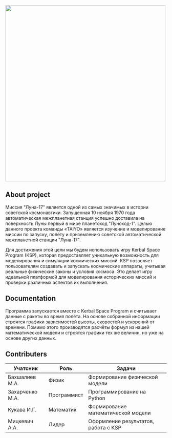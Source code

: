 <img src="https://sun9-22.userapi.com/impg/DrJzUuMZUHod5wJ_fhBUIAS3phSw1-M5nDwuBA/KEtjEqbGExg.jpg?size=860x1080&quality=95&sign=2689c3618a16d45b69d71a9f8db0f80b&type=album" width="500" height="550">

## **About project**
Миссия "Луна-17" является одной из самых значимых в истории советской космонавтики. Запущенная 10 ноября 1970 года автоматическая межпланетная станция успешно доставила на поверхность Луны первый в мире планетоход "Луноход-1". Целью данного проекта команды «TAIYO» является изучение и моделирование миссии по запуску, полёту и приземлению советской автоматической межпланетной станции "Луна-17". <br/>

Для достижения этой цели мы будем использовать игру Kerbal Space Program (KSP), которая предоставляет уникальную возможность для моделирования и симуляции космических миссий. KSP позволяет пользователям создавать и запускать космические аппараты, учитывая реальные физические законы и условия космоса. Это делает игру идеальной платформой для моделирования исторических миссий и проверки различных аспектов их выполнения. 
## **Documentation**
Программа запускается вместе с Kerbal Space Program и считывает данные с ракеты во время полёта. На основе собранной информации строятся графики зависимостей высоты, скоростей и ускорений от времени. Помимо этого производятся расчёты формул из нашей математической модели и строятся графики тех же величин, но уже на основе других данных.
## **Contributers**
| **Учатсник** |   **Роль**   |  **Задачи**  |
|--------------|--------------|--------------|
|Бахшалиев М.А.|     Физик    |Формирование физической модели|
|Захарченко М.А.|     Программист    |Программирование на Python|
|Кукава И.Г.|     Математик    |Формирование математической модели|
|Мицкевич А.А.|     Лидер    |Оформление результатов, работа с KSP|
